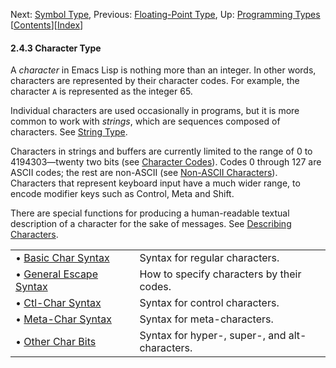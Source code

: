 

Next: [Symbol Type](Symbol-Type.html), Previous: [Floating-Point Type](Floating_002dPoint-Type.html), Up: [Programming Types](Programming-Types.html)   \[[Contents](index.html#SEC_Contents "Table of contents")]\[[Index](Index.html "Index")]

#### 2.4.3 Character Type

A *character* in Emacs Lisp is nothing more than an integer. In other words, characters are represented by their character codes. For example, the character `A` is represented as the integer 65.

Individual characters are used occasionally in programs, but it is more common to work with *strings*, which are sequences composed of characters. See [String Type](String-Type.html).

Characters in strings and buffers are currently limited to the range of 0 to 4194303—twenty two bits (see [Character Codes](Character-Codes.html)). Codes 0 through 127 are ASCII codes; the rest are non-ASCII (see [Non-ASCII Characters](Non_002dASCII-Characters.html)). Characters that represent keyboard input have a much wider range, to encode modifier keys such as Control, Meta and Shift.

There are special functions for producing a human-readable textual description of a character for the sake of messages. See [Describing Characters](Describing-Characters.html).

|                                                       |    |                                                |
| :---------------------------------------------------- | -- | :--------------------------------------------- |
| • [Basic Char Syntax](Basic-Char-Syntax.html)         |    | Syntax for regular characters.                 |
| • [General Escape Syntax](General-Escape-Syntax.html) |    | How to specify characters by their codes.      |
| • [Ctl-Char Syntax](Ctl_002dChar-Syntax.html)         |    | Syntax for control characters.                 |
| • [Meta-Char Syntax](Meta_002dChar-Syntax.html)       |    | Syntax for meta-characters.                    |
| • [Other Char Bits](Other-Char-Bits.html)             |    | Syntax for hyper-, super-, and alt-characters. |
